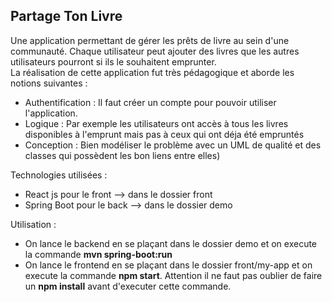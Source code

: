 ## Partage Ton Livre

Une application permettant de gérer les prêts de livre au sein d'une communauté.
Chaque utilisateur peut ajouter des livres que les autres utilisateurs pourront si ils le souhaitent emprunter.  
La réalisation de cette application fut très pédagogique et aborde les notions suivantes :  
  - Authentification : Il faut créer un compte pour pouvoir utiliser l'application. 
  - Logique : Par exemple les utilisateurs ont accès à tous les livres disponibles à l'emprunt mais pas à ceux qui ont déja été empruntés
  - Conception : Bien modéliser le problème avec un UML de qualité et des classes qui possèdent les bon liens entre elles)

Technologies utilisées :
  - React js pour le front    --> dans le dossier front
  - Spring Boot pour le back  --> dans le dossier demo

Utilisation : 
  - On lance le backend en se plaçant dans le dossier demo et on execute la commande **mvn spring-boot:run**
  - On lance le frontend en se plaçant dans le dossier front/my-app et on execute la commande **npm start**. Attention il ne faut pas oublier de faire un   **npm install** avant d'executer cette commande. 
